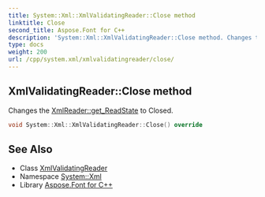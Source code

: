 ```yaml
---
title: System::Xml::XmlValidatingReader::Close method
linktitle: Close
second_title: Aspose.Font for C++
description: 'System::Xml::XmlValidatingReader::Close method. Changes the XmlReader::get_ReadState to Closed in C++.'
type: docs
weight: 200
url: /cpp/system.xml/xmlvalidatingreader/close/
---
```

## XmlValidatingReader::Close method


Changes the [XmlReader::get_ReadState](../../xmlreader/get_readstate/) to Closed.

```cpp
void System::Xml::XmlValidatingReader::Close() override
```

## See Also

* Class [XmlValidatingReader](../)
* Namespace [System::Xml](../../)
* Library [Aspose.Font for C++](../../../)
